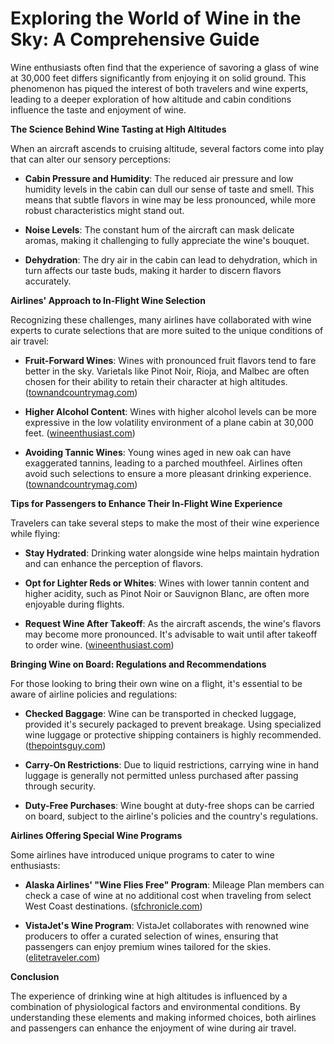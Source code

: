 # Exploring the World of Wine in the Sky: A Comprehensive Guide

Wine enthusiasts often find that the experience of savoring a glass of wine at 30,000 feet differs significantly from enjoying it on solid ground. This phenomenon has piqued the interest of both travelers and wine experts, leading to a deeper exploration of how altitude and cabin conditions influence the taste and enjoyment of wine.

**The Science Behind Wine Tasting at High Altitudes**

When an aircraft ascends to cruising altitude, several factors come into play that can alter our sensory perceptions:

- **Cabin Pressure and Humidity**: The reduced air pressure and low humidity levels in the cabin can dull our sense of taste and smell. This means that subtle flavors in wine may be less pronounced, while more robust characteristics might stand out.

- **Noise Levels**: The constant hum of the aircraft can mask delicate aromas, making it challenging to fully appreciate the wine's bouquet.

- **Dehydration**: The dry air in the cabin can lead to dehydration, which in turn affects our taste buds, making it harder to discern flavors accurately.

**Airlines' Approach to In-Flight Wine Selection**

Recognizing these challenges, many airlines have collaborated with wine experts to curate selections that are more suited to the unique conditions of air travel:

- **Fruit-Forward Wines**: Wines with pronounced fruit flavors tend to fare better in the sky. Varietals like Pinot Noir, Rioja, and Malbec are often chosen for their ability to retain their character at high altitudes. ([townandcountrymag.com](https://www.townandcountrymag.com/leisure/travel-guide/a9138949/airplane-wine-food/?utm_source=openai))

- **Higher Alcohol Content**: Wines with higher alcohol levels can be more expressive in the low volatility environment of a plane cabin at 30,000 feet. ([wineenthusiast.com](https://www.wineenthusiast.com/culture/travel/airplane-wine/?utm_source=openai))

- **Avoiding Tannic Wines**: Young wines aged in new oak can have exaggerated tannins, leading to a parched mouthfeel. Airlines often avoid such selections to ensure a more pleasant drinking experience. ([townandcountrymag.com](https://www.townandcountrymag.com/leisure/travel-guide/a9138949/airplane-wine-food/?utm_source=openai))

**Tips for Passengers to Enhance Their In-Flight Wine Experience**

Travelers can take several steps to make the most of their wine experience while flying:

- **Stay Hydrated**: Drinking water alongside wine helps maintain hydration and can enhance the perception of flavors.

- **Opt for Lighter Reds or Whites**: Wines with lower tannin content and higher acidity, such as Pinot Noir or Sauvignon Blanc, are often more enjoyable during flights.

- **Request Wine After Takeoff**: As the aircraft ascends, the wine's flavors may become more pronounced. It's advisable to wait until after takeoff to order wine. ([wineenthusiast.com](https://www.wineenthusiast.com/culture/travel/airplane-wine/?utm_source=openai))

**Bringing Wine on Board: Regulations and Recommendations**

For those looking to bring their own wine on a flight, it's essential to be aware of airline policies and regulations:

- **Checked Baggage**: Wine can be transported in checked luggage, provided it's securely packaged to prevent breakage. Using specialized wine luggage or protective shipping containers is highly recommended. ([thepointsguy.com](https://thepointsguy.com/travel/how-to-fly-with-wine-safely/?utm_source=openai))

- **Carry-On Restrictions**: Due to liquid restrictions, carrying wine in hand luggage is generally not permitted unless purchased after passing through security.

- **Duty-Free Purchases**: Wine bought at duty-free shops can be carried on board, subject to the airline's policies and the country's regulations.

**Airlines Offering Special Wine Programs**

Some airlines have introduced unique programs to cater to wine enthusiasts:

- **Alaska Airlines' "Wine Flies Free" Program**: Mileage Plan members can check a case of wine at no additional cost when traveling from select West Coast destinations. ([sfchronicle.com](https://www.sfchronicle.com/food/wine/article/Yes-you-can-fly-with-wine-Here-s-my-go-to-hack-16978497.php?utm_source=openai))

- **VistaJet's Wine Program**: VistaJet collaborates with renowned wine producers to offer a curated selection of wines, ensuring that passengers can enjoy premium wines tailored for the skies. ([elitetraveler.com](https://elitetraveler.com/luxury-transport/wine-in-the-sky-with-vistajet?utm_source=openai))

**Conclusion**

The experience of drinking wine at high altitudes is influenced by a combination of physiological factors and environmental conditions. By understanding these elements and making informed choices, both airlines and passengers can enhance the enjoyment of wine during air travel.